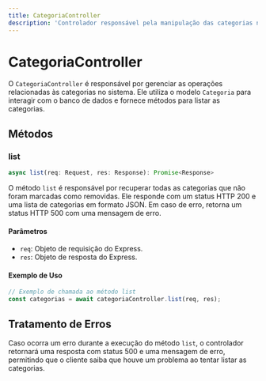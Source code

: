 ```yaml
---
title: CategoriaController
description: 'Controlador responsável pela manipulação das categorias no sistema.'
---
```


# CategoriaController

O `CategoriaController` é responsável por gerenciar as operações relacionadas às categorias no sistema. Ele utiliza o modelo `Categoria` para interagir com o banco de dados e fornece métodos para listar as categorias.

## Métodos

### list

```typescript
async list(req: Request, res: Response): Promise<Response>
```

O método `list` é responsável por recuperar todas as categorias que não foram marcadas como removidas. Ele responde com um status HTTP 200 e uma lista de categorias em formato JSON. Em caso de erro, retorna um status HTTP 500 com uma mensagem de erro.

#### Parâmetros

- `req`: Objeto de requisição do Express.
- `res`: Objeto de resposta do Express.

#### Exemplo de Uso

```typescript
// Exemplo de chamada ao método list
const categorias = await categoriaController.list(req, res);
```

## Tratamento de Erros

Caso ocorra um erro durante a execução do método `list`, o controlador retornará uma resposta com status 500 e uma mensagem de erro, permitindo que o cliente saiba que houve um problema ao tentar listar as categorias.